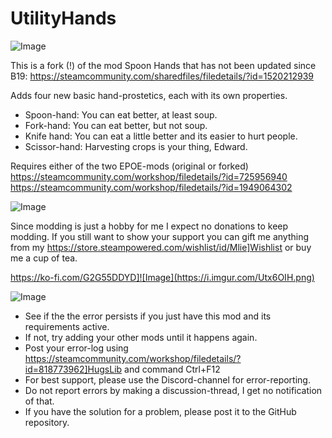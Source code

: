# UtilityHands

![Image](https://i.imgur.com/buuPQel.png)

  
This is a fork (!) of the mod Spoon Hands that has not been updated since B19:
https://steamcommunity.com/sharedfiles/filedetails/?id=1520212939
	
Adds four new basic hand-prostetics, each with its own properties.



- Spoon-hand: You can eat better, at least soup.
- Fork-hand: You can eat better, but not soup.
- Knife hand: You can eat a little better and its easier to hurt people.
- Scissor-hand: Harvesting crops is your thing, Edward.



Requires either of the two EPOE-mods (original or forked)
https://steamcommunity.com/workshop/filedetails/?id=725956940
https://steamcommunity.com/workshop/filedetails/?id=1949064302 

![Image](https://i.imgur.com/O0IIlYj.png)

Since modding is just a hobby for me I expect no donations to keep modding. If you still want to show your support you can gift me anything from my https://store.steampowered.com/wishlist/id/Mlie]Wishlist or buy me a cup of tea.

https://ko-fi.com/G2G55DDYD]![Image](https://i.imgur.com/Utx6OIH.png)


![Image](https://i.imgur.com/PwoNOj4.png)



-  See if the the error persists if you just have this mod and its requirements active.
-  If not, try adding your other mods until it happens again.
-  Post your error-log using https://steamcommunity.com/workshop/filedetails/?id=818773962]HugsLib and command Ctrl+F12
-  For best support, please use the Discord-channel for error-reporting.
-  Do not report errors by making a discussion-thread, I get no notification of that.
-  If you have the solution for a problem, please post it to the GitHub repository.




